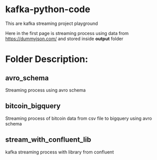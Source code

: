 # kafka-python-code

This are kafka streaming project playground

Here in the first page is streaming process using data from https://dummyjson.com/ and stored inside <b>output</b> folder

# Folder Description:

## avro_schema
Streaming process using avro schema

## bitcoin_bigquery
Streaming process of bitcoin data from csv file to bigquery using avro schema

## stream_with_confluent_lib
kafka streaming process with library from confluent
